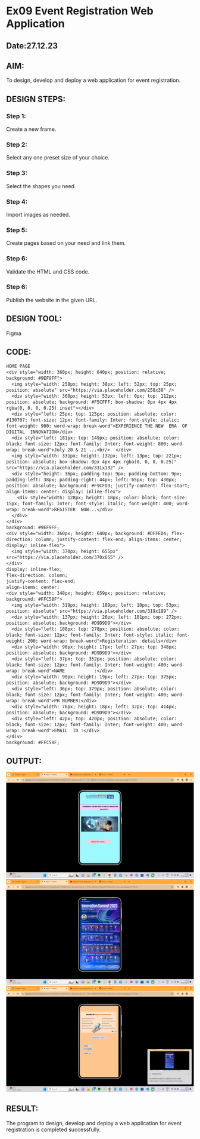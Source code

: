 # Ex09 Event Registration Web Application
## Date:27.12.23

## AIM:
To design, develop and deploy a web application for event registration.

## DESIGN STEPS:

### Step 1:
Create a new frame.

### Step 2:
Select any one preset size of your choice.

### Step 3:
Select the shapes you need.

### Step 4:
Import images as needed.

### Step 5:
Create pages based on your need and link them.

### Step 6:

Validate the HTML and CSS code.

### Step 6:

Publish the website in the given URL.

## DESIGN TOOL:
Figma

## CODE:
```
HOME PAGE
<div style="width: 360px; height: 640px; position: relative; background: #9EF9FF">
  <img style="width: 258px; height: 38px; left: 52px; top: 25px; position: absolute" src="https://via.placeholder.com/258x38" />
  <div style="width: 360px; height: 53px; left: 0px; top: 112px; position: absolute; background: #F5CFFF; box-shadow: 0px 4px 4px rgba(0, 0, 0, 0.25) inset"></div>
  <div style="left: 25px; top: 125px; position: absolute; color: #130707; font-size: 12px; font-family: Inter; font-style: italic; font-weight: 900; word-wrap: break-word">EXPERIENCE THE NEW  ERA  OF DIGITAL  INNOVATION</div>
  <div style="left: 181px; top: 149px; position: absolute; color: black; font-size: 12px; font-family: Inter; font-weight: 800; word-wrap: break-word">July 20 & 21 ...<br/>  </div>
  <img style="width: 331px; height: 132px; left: 13px; top: 221px; position: absolute; box-shadow: 0px 4px 4px rgba(0, 0, 0, 0.25)" src="https://via.placeholder.com/331x132" />
  <div style="height: 36px; padding-top: 9px; padding-bottom: 9px; padding-left: 38px; padding-right: 44px; left: 65px; top: 430px; position: absolute; background: #F9CFD9; justify-content: flex-start; align-items: center; display: inline-flex">
    <div style="width: 128px; height: 18px; color: black; font-size: 15px; font-family: Inter; font-style: italic; font-weight: 400; word-wrap: break-word">REGISTER  NOW...</div>
  </div>
</div>
background: #9EF9FF;
<div style="width: 360px; height: 640px; background: #DFFED4; flex-direction: column; justify-content: flex-end; align-items: center; display: inline-flex">
  <img style="width: 370px; height: 655px" src="https://via.placeholder.com/370x655" />
</div>
display: inline-flex;
flex-direction: column;
justify-content: flex-end;
align-items: center;
<div style="width: 348px; height: 659px; position: relative; background: #FFC58F">
  <img style="width: 319px; height: 189px; left: 10px; top: 53px; position: absolute" src="https://via.placeholder.com/319x189" />
  <div style="width: 137px; height: 26px; left: 101px; top: 272px; position: absolute; background: #D9D9D9"></div>
  <div style="left: 108px; top: 278px; position: absolute; color: black; font-size: 12px; font-family: Inter; font-style: italic; font-weight: 200; word-wrap: break-word">Registeration  details</div>
  <div style="width: 90px; height: 17px; left: 27px; top: 348px; position: absolute; background: #D9D9D9"></div>
  <div style="left: 37px; top: 352px; position: absolute; color: black; font-size: 12px; font-family: Inter; font-weight: 400; word-wrap: break-word">NAME           :</div>
  <div style="width: 90px; height: 19px; left: 27px; top: 375px; position: absolute; background: #D9D9D9"></div>
  <div style="left: 36px; top: 379px; position: absolute; color: black; font-size: 12px; font-family: Inter; font-weight: 400; word-wrap: break-word">PH NUMBER:</div>
  <div style="width: 76px; height: 18px; left: 32px; top: 414px; position: absolute; background: #D9D9D9"></div>
  <div style="left: 42px; top: 420px; position: absolute; color: black; font-size: 12px; font-family: Inter; font-weight: 400; word-wrap: break-word">EMAIL  ID :</div>
</div>
background: #FFC58F;
```
## OUTPUT:
![OUTPUT](<Screenshot 2023-12-27 191855.png>)
![OUTPUT](<Screenshot 2023-12-27 191907.png>)
![OUTPUT](<Screenshot 2023-12-27 191917.png>)
## RESULT:
The program to design, develop and deploy a web application for event registration is completed successfully.
